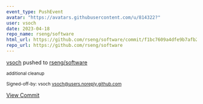```yaml
---
event_type: PushEvent
avatar: "https://avatars.githubusercontent.com/u/814322?"
user: vsoch
date: 2023-04-18
repo_name: rseng/software
html_url: https://github.com/rseng/software/commit/f1bc7609a4dfe9b7afb24f5c82ae3ca3b7f982de
repo_url: https://github.com/rseng/software
---
```


<a href='https://github.com/vsoch' target='_blank'>vsoch</a> pushed to <a href='https://github.com/rseng/software' target='_blank'>rseng/software</a>

<small>additional cleanup

Signed-off-by: vsoch <vsoch@users.noreply.github.com></small>

<a href='https://github.com/rseng/software/commit/f1bc7609a4dfe9b7afb24f5c82ae3ca3b7f982de' target='_blank'>View Commit</a>